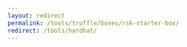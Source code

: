 ```yaml
---
layout: redirect
permalink: /tools/truffle/boxes/rsk-starter-box/
redirect: /tools/hardhat/
---
```

